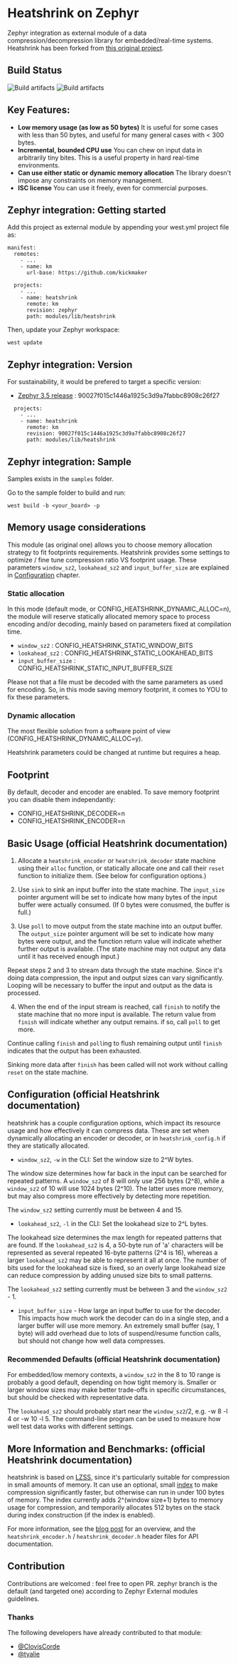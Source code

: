 # Heatshrink on Zephyr

Zephyr integration as external module of a data compression/decompression library for embedded/real-time systems.
Heatshrink has been forked from [this original project](https://github.com/atomicobject/heatshrink).

## Build Status

![Build artifacts](https://github.com/kickmaker/heatshrink/actions/workflows/base_build_test.yml/badge.svg?branch=zephyr)
![Build artifacts](https://github.com/kickmaker/heatshrink/actions/workflows/zephyr_build_test.yml/badge.svg?branch=zephyr)

## Key Features:

- **Low memory usage (as low as 50 bytes)**
    It is useful for some cases with less than 50 bytes, and useful
    for many general cases with < 300 bytes.
- **Incremental, bounded CPU use**
    You can chew on input data in arbitrarily tiny bites.
    This is a useful property in hard real-time environments.
- **Can use either static or dynamic memory allocation**
    The library doesn't impose any constraints on memory management.
- **ISC license**
    You can use it freely, even for commercial purposes.

## Zephyr integration: Getting started

Add this project as external module by appending your west.yml project file as:

```
manifest:
  remotes:
    - ...
    - name: km
      url-base: https://github.com/kickmaker 

  projects:
    - ...
    - name: heatshrink
      remote: km
      revision: zephyr
      path: modules/lib/heatshrink
```

Then, update your Zephyr workspace:

```
west update
```

## Zephyr integration: Version

For sustainability, it would be prefered to target a specific version:
- [Zephyr 3.5 release](https://github.com/zephyrproject-rtos/zephyr/releases/tag/v3.5.0) : 90027f015c1446a1925c3d9a7fabbc8908c26f27

```
  projects:
    - ...
    - name: heatshrink
      remote: km
      revision: 90027f015c1446a1925c3d9a7fabbc8908c26f27
      path: modules/lib/heatshrink
```

## Zephyr integration: Sample

Samples exists in the `samples` folder.

Go to the sample folder to build and run:

```
west build -b <your_board> -p
```

## Memory usage considerations

This module (as original one) allows you to choose memory allocation strategy
to fit footprints requirements.
Heatshrink provides some settings to optimize / fine tune compression ratio VS 
footprint usage.
These parameters `window_sz2`, `lookahead_sz2` and `input_buffer_size` are explained in
[Configuration](#configuration-official-heatshrink-documentation) chapter.

### Static allocation

In this mode (default mode, or CONFIG_HEATSHRINK_DYNAMIC_ALLOC=n), the module will reserve
statically allocated memory space to process encoding and/or decoding, mainly based on parameters
fixed at compilation time.

- `window_sz2` : CONFIG_HEATSHRINK_STATIC_WINDOW_BITS
- `lookahead_sz2` : CONFIG_HEATSHRINK_STATIC_LOOKAHEAD_BITS
- `input_buffer_size` : CONFIG_HEATSHRINK_STATIC_INPUT_BUFFER_SIZE

Please not that a file must be decoded with the same parameters as used for encoding.
So, in this mode saving memory footprint, it comes to YOU to fix these parameters.

### Dynamic allocation

The most flexible solution from a software point of view (CONFIG_HEATSHRINK_DYNAMIC_ALLOC=y).

Heatshrink parameters could be changed at runtime but requires a heap.

## Footprint

By default, decoder and encoder are enabled. To save memory footprint you can disable them independantly:

- CONFIG_HEATSHRINK_DECODER=n
- CONFIG_HEATSHRINK_ENCODER=n


## Basic Usage (official Heatshrink documentation)

1. Allocate a `heatshrink_encoder` or `heatshrink_decoder` state machine
using their `alloc` function, or statically allocate one and call their
`reset` function to initialize them. (See below for configuration
options.)

2. Use `sink` to sink an input buffer into the state machine. The
`input_size` pointer argument will be set to indicate how many bytes of
the input buffer were actually consumed. (If 0 bytes were conusmed, the
buffer is full.)

3. Use `poll` to move output from the state machine into an output
buffer. The `output_size` pointer argument will be set to indicate how
many bytes were output, and the function return value will indicate
whether further output is available. (The state machine may not output
any data until it has received enough input.)

Repeat steps 2 and 3 to stream data through the state machine. Since
it's doing data compression, the input and output sizes can vary
significantly. Looping will be necessary to buffer the input and output
as the data is processed.

4. When the end of the input stream is reached, call `finish` to notify
the state machine that no more input is available. The return value from
`finish` will indicate whether any output remains. if so, call `poll` to
get more.

Continue calling `finish` and `poll`ing to flush remaining output until
`finish` indicates that the output has been exhausted.

Sinking more data after `finish` has been called will not work without
calling `reset` on the state machine.


## Configuration (official Heatshrink documentation)

heatshrink has a couple configuration options, which impact its resource
usage and how effectively it can compress data. These are set when
dynamically allocating an encoder or decoder, or in `heatshrink_config.h`
if they are statically allocated.

- `window_sz2`, `-w` in the CLI: Set the window size to 2^W bytes.

The window size determines how far back in the input can be searched for
repeated patterns. A `window_sz2` of 8 will only use 256 bytes (2^8),
while a `window_sz2` of 10 will use 1024 bytes (2^10). The latter uses
more memory, but may also compress more effectively by detecting more
repetition.

The `window_sz2` setting currently must be between 4 and 15.

- `lookahead_sz2`, `-l` in the CLI: Set the lookahead size to 2^L bytes.

The lookahead size determines the max length for repeated patterns that
are found. If the `lookahead_sz2` is 4, a 50-byte run of 'a' characters
will be represented as several repeated 16-byte patterns (2^4 is 16),
whereas a larger `lookahead_sz2` may be able to represent it all at
once. The number of bits used for the lookahead size is fixed, so an
overly large lookahead size can reduce compression by adding unused
size bits to small patterns.

The `lookahead_sz2` setting currently must be between 3 and the
`window_sz2` - 1.

- `input_buffer_size` - How large an input buffer to use for the
decoder. This impacts how much work the decoder can do in a single
step, and a larger buffer will use more memory. An extremely small
buffer (say, 1 byte) will add overhead due to lots of suspend/resume
function calls, but should not change how well data compresses.


### Recommended Defaults (official Heatshrink documentation)

For embedded/low memory contexts, a `window_sz2` in the 8 to 10 range is
probably a good default, depending on how tight memory is. Smaller or
larger window sizes may make better trade-offs in specific
circumstances, but should be checked with representative data.

The `lookahead_sz2` should probably start near the `window_sz2`/2, e.g.
-w 8 -l 4 or -w 10 -l 5. The command-line program can be used to measure
how well test data works with different settings.


## More Information and Benchmarks: (official Heatshrink documentation)

heatshrink is based on [LZSS], since it's particularly suitable for
compression in small amounts of memory. It can use an optional, small
[index] to make compression significantly faster, but otherwise can run
in under 100 bytes of memory. The index currently adds 2^(window size+1)
bytes to memory usage for compression, and temporarily allocates 512
bytes on the stack during index construction (if the index is enabled).

For more information, see the [blog post] for an overview, and the
`heatshrink_encoder.h` / `heatshrink_decoder.h` header files for API
documentation.

[blog post]: http://spin.atomicobject.com/2013/03/14/heatshrink-embedded-data-compression/
[index]: http://spin.atomicobject.com/2014/01/13/lightweight-indexing-for-embedded-systems/
[LZSS]: http://en.wikipedia.org/wiki/Lempel-Ziv-Storer-Szymanski

## Contribution

Contributions are welcomed : feel free to open PR.
zephyr branch is the default (and targeted one) according to Zephyr External modules
guidelines.

### Thanks

The following developers have already contributed to that module: 

- [@ClovisCorde](https://github.com/ClovisCorde)
- [@tyalie](https://github.com/tyalie)